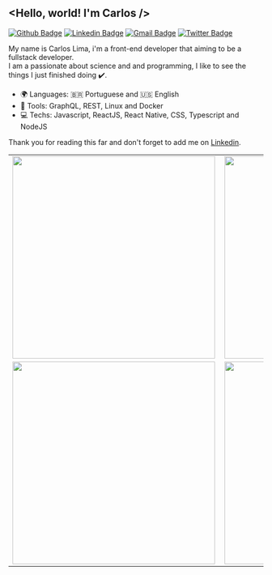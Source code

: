 ## <Hello, world! I'm Carlos />

  [![Github Badge](https://img.shields.io/badge/-Github-000?style=flat-square&logo=Github&logoColor=white&link=https://github.com/carloskvasir)][GitHub]
  [![Linkedin Badge](https://img.shields.io/badge/-Carlos%20Lima%20%28Kvasir%29-blue?style=flat-square&logo=Linkedin&logoColor=white&link=https://www.linkedin.com/in/carloskvasir)][Linkedin]
  [![Gmail Badge](https://img.shields.io/badge/-Gmail-c14438?style=flat-square&logo=Gmail&logoColor=white&link=mailto:carloskvasir@gmail.com)][Gmail] 
  [![Twitter Badge](https://img.shields.io/badge/-@carloskvasir-1ca0f1?style=flat-square&labelColor=1ca0f1&logo=twitter&logoColor=white&link=https://twitter.com/carloskvasir)][Twitter] 
  
My name is Carlos Lima, i'm a front-end developer that aiming to be a fullstack developer. 
<br/>
I am a passionate about science and and programming, I like to see the things I just finished doing :heavy_check_mark:.

 - :earth_africa: Languages: :brazil: Portuguese and :us: English
 - :wrench: Tools: GraphQL, REST, Linux and Docker
 - :computer: Techs: Javascript, ReactJS, React Native, CSS, Typescript and NodeJS
 
 Thank you for reading this far and don't forget to add me on [Linkedin].
 
<center>
<table>
  <tr>
      <td><img width="400px" align="left" src="https://github-readme-stats.vercel.app/api?username=carloskvasir&theme=algolia" /></td>
      <td><img width="400px" align="left" src="https://github-readme-stats.vercel.app/api/top-langs/?username=carloskvasir&hide=html&layout=compact&theme=algolia" /></td>
  </tr>  
    <tr>
      <td><img width="400px" align="left" src="https://github-readme-stats.vercel.app/api/pin/?username=carloskvasir&repo=Angular-Netflix&theme=algolia" /></td>
      <td><img width="400px" align="left" src="https://github-readme-stats.vercel.app/api/pin/?username=carloskvasir&repo=nlweek2-backend&theme=algolia" /></td>
  </tr>  
</table>
</center>

[Gmail]:mailto:carloskvasir@gmail.com
[Twitter]:https://twitter.com/carloskvasir
[GitHub]:https://github.com/carloskvasir
[Linkedin]: https://www.linkedin.com/in/carloskvasir
